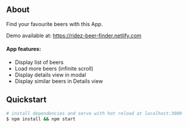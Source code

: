## About

Find your favourite beers with this App.

Demo available at: <a target="_blank" href="https://ridez-beer-finder.netlify.com">https://ridez-beer-finder.netlify.com</a>

#### App features:
<ul>
  <li>Display list of beers</li>
  <li>Load more beers (infinite scroll)</li>
  <li>Display details view in modal</li>
  <li>Display similar beers in Details view</li>
</ul>

## Quickstart

```bash
# install dependencies and serve with hot reload at localhost:3000
$ npm install && npm start
```

